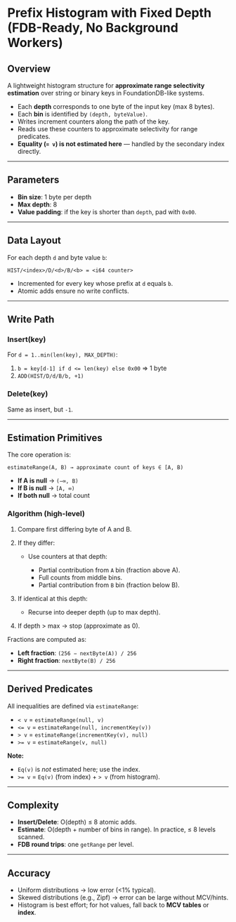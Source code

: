 # Prefix Histogram with Fixed Depth (FDB-Ready, No Background Workers)

## Overview

A lightweight histogram structure for **approximate range selectivity estimation** over string or binary keys in FoundationDB-like systems.

* Each **depth** corresponds to one byte of the input key (max 8 bytes).
* Each **bin** is identified by `(depth, byteValue)`.
* Writes increment counters along the path of the key.
* Reads use these counters to approximate selectivity for range predicates.
* **Equality (`= v`) is not estimated here** — handled by the secondary index directly.

---

## Parameters

* **Bin size**: 1 byte per depth
* **Max depth**: 8
* **Value padding**: if the key is shorter than `depth`, pad with `0x00`.

---

## Data Layout

For each depth `d` and byte value `b`:

```
HIST/<index>/D/<d>/B/<b> = <i64 counter>
```

* Incremented for every key whose prefix at `d` equals `b`.
* Atomic adds ensure no write conflicts.

---

## Write Path

### Insert(key)

For `d = 1..min(len(key), MAX_DEPTH)`:

1. `b = key[d-1] if d <= len(key) else 0x00` => 1 byte
2. `ADD(HIST/D/d/B/b, +1)`

### Delete(key)

Same as insert, but `-1`.

---

## Estimation Primitives

The core operation is:

```
estimateRange(A, B) → approximate count of keys ∈ [A, B)
```

* **If A is null** → `(−∞, B)`
* **If B is null** → `[A, ∞)`
* **If both null** → total count

### Algorithm (high-level)

1. Compare first differing byte of A and B.
2. If they differ:

    * Use counters at that depth:

        * Partial contribution from `A` bin (fraction above A).
        * Full counts from middle bins.
        * Partial contribution from `B` bin (fraction below B).
3. If identical at this depth:

    * Recurse into deeper depth (up to max depth).
4. If depth > max → stop (approximate as 0).

Fractions are computed as:

* **Left fraction**: `(256 − nextByte(A)) / 256`
* **Right fraction**: `nextByte(B) / 256`

---

## Derived Predicates

All inequalities are defined via `estimateRange`:

* `< v` = `estimateRange(null, v)`
* `<= v` = `estimateRange(null, incrementKey(v))`
* `> v` = `estimateRange(incrementKey(v), null)`
* `>= v` = `estimateRange(v, null)`

**Note:**

* `Eq(v)` is *not* estimated here; use the index.
* `>= v` = `Eq(v)` (from index) + `> v` (from histogram).

---

## Complexity

* **Insert/Delete**: O(depth) ≤ 8 atomic adds.
* **Estimate**: O(depth + number of bins in range). In practice, ≤ 8 levels scanned.
* **FDB round trips**: one `getRange` per level.

---

## Accuracy

* Uniform distributions → low error (<1% typical).
* Skewed distributions (e.g., Zipf) → error can be large without MCV/hints.
* Histogram is best effort; for hot values, fall back to **MCV tables** or **index**.
